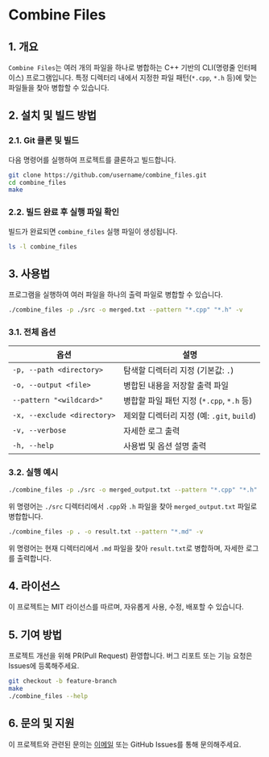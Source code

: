 # Combine Files

## 1. 개요

`Combine Files`는 여러 개의 파일을 하나로 병합하는 C++ 기반의 CLI(명령줄 인터페이스) 프로그램입니다. 특정 디렉터리 내에서 지정한 파일 패턴(`*.cpp`, `*.h` 등)에 맞는 파일들을 찾아 병합할 수 있습니다.

## 2. 설치 및 빌드 방법

### 2.1. Git 클론 및 빌드

다음 명령어를 실행하여 프로젝트를 클론하고 빌드합니다.

```bash
git clone https://github.com/username/combine_files.git
cd combine_files
make
```

### 2.2. 빌드 완료 후 실행 파일 확인

빌드가 완료되면 `combine_files` 실행 파일이 생성됩니다.

```bash
ls -l combine_files
```

## 3. 사용법

프로그램을 실행하여 여러 파일을 하나의 출력 파일로 병합할 수 있습니다.

```bash
./combine_files -p ./src -o merged.txt --pattern "*.cpp" "*.h" -v
```

### 3.1. 전체 옵션
| 옵션 | 설명 |
|------|------|
| `-p, --path <directory>` | 탐색할 디렉터리 지정 (기본값: `.`) |
| `-o, --output <file>` | 병합된 내용을 저장할 출력 파일 |
| `--pattern "<wildcard>"` | 병합할 파일 패턴 지정 (`*.cpp`, `*.h` 등) |
| `-x, --exclude <directory>` | 제외할 디렉터리 지정 (예: `.git`, `build`) |
| `-v, --verbose` | 자세한 로그 출력 |
| `-h, --help` | 사용법 및 옵션 설명 출력 |

### 3.2. 실행 예시

```bash
./combine_files -p ./src -o merged_output.txt --pattern "*.cpp" "*.h"
```

위 명령어는 `./src` 디렉터리에서 `.cpp`와 `.h` 파일을 찾아 `merged_output.txt` 파일로 병합합니다.

```bash
./combine_files -p . -o result.txt --pattern "*.md" -v
```

위 명령어는 현재 디렉터리에서 `.md` 파일을 찾아 `result.txt`로 병합하며, 자세한 로그를 출력합니다.

## 4. 라이선스

이 프로젝트는 MIT 라이선스를 따르며, 자유롭게 사용, 수정, 배포할 수 있습니다.

## 5. 기여 방법

프로젝트 개선을 위해 PR(Pull Request) 환영합니다. 버그 리포트 또는 기능 요청은 Issues에 등록해주세요.

```bash
git checkout -b feature-branch
make
./combine_files --help
```

## 6. 문의 및 지원

이 프로젝트와 관련된 문의는 [이메일](seungwoo7050@gmail.com) 또는 GitHub Issues를 통해 문의해주세요.